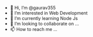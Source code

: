 - 👋 Hi, I’m @gaurav355
- 👀 I’m interested in Web Development
- 🌱 I’m currently learning Node Js
- 💞️ I’m looking to collaborate on ...
- 📫 How to reach me ...

<!---
gaurav355/gaurav355 is a ✨ special ✨ repository because its `README.md` (this file) appears on your GitHub profile.
You can click the Preview link to take a look at your changes.
--->
